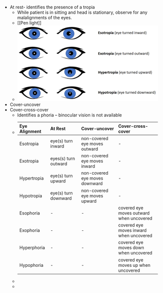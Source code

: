 - At rest- identifies the presence of a tropia
	- While patient is in sitting and head is stationary, observe for any malalignments of the eyes.
	- [[Pen light]]
	- ![image.png](../assets/image_1639586349446_0.png)
- Cover-uncover
- Cover-cross-cover
	- Identifies a phoria – binocular vision is not available
	- |Eye Alignment     | At Rest | Cover-uncover | Cover-cross-cover |
	  | ----------- | ----------- | --------|  --------| 
	  | Esotropia     | eye(s) turn inward   | non-covered eye moves outward | -| 
	  | Exotropia  | eyes(s) turn outward   | non-covered eye moves inward | -| 
	  | Hypertropia| eye(s) turn upward   | non-covered eye moves downward | - | 
	  |Hypotropia| eye(s) turn downward   | non-covered eye moves upward | -| 
	  | Esophoria     | - | -|  covered eye moves outward when uncovered |
	  | Exophoria  | -   | -|  covered eye moves inward when uncovered |
	  | Hyperphoria| -   | - |  covered eye moves down when uncovered |
	  |Hypophoria| -  | -|  covered eye moves up when uncovered |
	-
	-